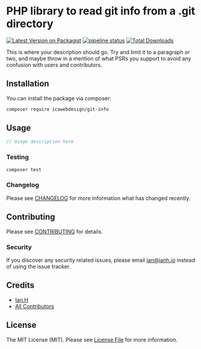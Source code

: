# PHP library to read git info from a .git directory

[![Latest Version on Packagist](https://img.shields.io/packagist/v/icawebdesign/git-info.svg?style=flat-square)](https://packagist.org/packages/icawebdesign/git-info)
[![pipeline status](https://gitlab.2up.io/ian/git-info/badges/master/pipeline.svg)](https://gitlab.2up.io/ian/git-info/commits/master)
[![Total Downloads](https://img.shields.io/packagist/dt/icawebdesign/git-info.svg?style=flat-square)](https://packagist.org/packages/icawebdesign/git-info)

This is where your description should go. Try and limit it to a paragraph or two, and maybe throw in a mention of what PSRs you support to avoid any confusion with users and contributors.

## Installation

You can install the package via composer:

```bash
composer require icawebdesign/git-info
```

## Usage

``` php
// Usage description here
```

### Testing

``` bash
composer test
```

### Changelog

Please see [CHANGELOG](CHANGELOG.md) for more information what has changed recently.

## Contributing

Please see [CONTRIBUTING](CONTRIBUTING.md) for details.

### Security

If you discover any security related issues, please email ian@ianh.io instead of using the issue tracker.

## Credits

- [Ian.H](https://github.com/icawebdesign)
- [All Contributors](../../contributors)

## License

The MIT License (MIT). Please see [License File](LICENSE.md) for more information.
